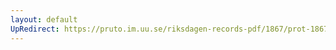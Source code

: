 ```yaml
---
layout: default
UpRedirect: https://pruto.im.uu.se/riksdagen-records-pdf/1867/prot-1867--ak--429/prot-1867--ak--429_020.pdf
---
```


